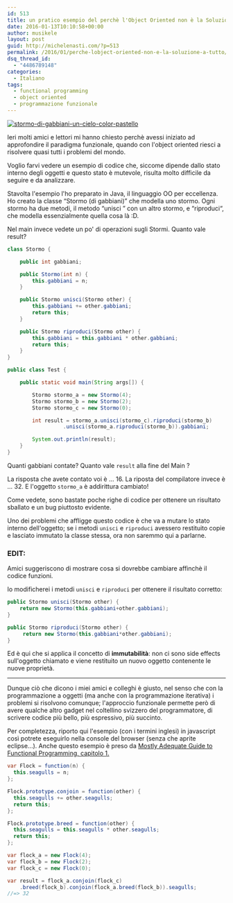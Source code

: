 ```yaml
---
id: 513
title: un pratico esempio del perchè l'Object Oriented non è la Soluzione Universale©'
date: 2016-01-13T10:10:58+00:00
author: musikele
layout: post
guid: http://michelenasti.com/?p=513
permalink: /2016/01/perche-lobject-oriented-non-e-la-soluzione-a-tutto/
dsq_thread_id:
  - "4486789148"
categories:
  - Italiano
tags:
  - functional programming
  - object oriented
  - programmazione funzionale
---
```


  <a href="https://i0.wp.com/michelenasti.com/uploads/2016/01/stormo-di-gabbiani-un-cielo-color-pastello.jpg" rel="attachment wp-att-518"><img class="wp-image-518 size-full" src="https://i0.wp.com/michelenasti.com/uploads/2016/01/stormo-di-gabbiani-un-cielo-color-pastello-e1452682395609.jpg?fit=798%2C496" alt="stormo-di-gabbiani-un-cielo-color-pastello" srcset="https://i0.wp.com/michelenasti.com/uploads/2016/01/stormo-di-gabbiani-un-cielo-color-pastello-e1452682395609.jpg?w=798 798w, https://i0.wp.com/michelenasti.com/uploads/2016/01/stormo-di-gabbiani-un-cielo-color-pastello-e1452682395609.jpg?resize=300%2C186 300w, https://i0.wp.com/michelenasti.com/uploads/2016/01/stormo-di-gabbiani-un-cielo-color-pastello-e1452682395609.jpg?resize=768%2C477 768w, https://i0.wp.com/michelenasti.com/uploads/2016/01/stormo-di-gabbiani-un-cielo-color-pastello-e1452682395609.jpg?resize=700%2C435 700w" sizes="(max-width: 798px) 100vw, 798px" data-recalc-dims="1" /></a>
  

Ieri molti amici e lettori mi hanno chiesto perchè avessi iniziato ad approfondire il paradigma funzionale, quando con l'object oriented riesci a risolvere quasi tutti i problemi del mondo.

Voglio farvi vedere un esempio di codice che, siccome dipende dallo stato interno degli oggetti e questo stato è mutevole, risulta molto difficile da seguire e da analizzare.

Stavolta l'esempio l'ho preparato in Java, il linguaggio OO per eccellenza. Ho creato la classe &#8220;<span class="lang:default decode:true crayon-inline ">Stormo</span>  (di gabbiani)&#8221; che modella uno stormo. Ogni stormo ha due metodi, il metodo &#8220;<span class="lang:default decode:true crayon-inline ">unisci</span> &#8221; con un altro stormo, e &#8220;<span class="lang:default decode:true crayon-inline">riproduci</span>&#8220;, che modella essenzialmente quella cosa là :D.

Nel main invece vedete un po' di operazioni sugli Stormi. Quanto vale result?

```java
class Stormo {

	public int gabbiani;

	public Stormo(int n) {
		this.gabbiani = n;
	}

	public Stormo unisci(Stormo other) {
		this.gabbiani += other.gabbiani;
		return this;
	}

	public Stormo riproduci(Stormo other) {
		this.gabbiani = this.gabbiani * other.gabbiani;
		return this;
	}
}

public class Test {

	public static void main(String args[]) {

		Stormo stormo_a = new Stormo(4);
		Stormo stormo_b = new Stormo(2);
		Stormo stormo_c = new Stormo(0);

		int result = stormo_a.unisci(stormo_c).riproduci(stormo_b)
                  .unisci(stormo_a.riproduci(stormo_b)).gabbiani;

		System.out.println(result);
	}
}
```

Quanti gabbiani contate? Quanto vale `result` alla fine del Main ?

La risposta che avete contato voi è ... 16. La riposta del compilatore invece è ... 32. E l'oggetto `stormo_a` è addirittura cambiato!

Come vedete, sono bastate poche righe di codice per ottenere un risultato sballato e un bug piuttosto evidente.

Uno dei problemi che affligge questo codice è che va a mutare lo stato interno dell'oggetto; se i metodi `unisci` e `riproduci` avessero restituito copie e lasciato immutato la classe stessa, ora non saremmo qui a parlarne.

### EDIT:

Amici suggeriscono di mostrare cosa si dovrebbe cambiare affinchè il codice funzioni.

Io modificherei i metodi `unisci` e `riproduci` per ottenere il risultato corretto:

```java
public Stormo unisci(Stormo other) {
    return new Stormo(this.gabbiani+other.gabbiani);
}

public Stormo riproduci(Stormo other) {
     return new Stormo(this.gabbiani*other.gabbiani);
}
```

Ed è qui che si applica il concetto di **immutabilità**: non ci sono side effects sull'oggetto chiamato e viene restituito un nuovo oggetto contenente le nuove proprietà.

--- 

Dunque ciò che dicono i miei amici e colleghi è giusto, nel senso che con la programmazione a oggetti (ma anche con la programmazione iterativa) i problemi si risolvono comunque; l'approccio funzionale permette però di avere qualche altro gadget nel coltellino svizzero del programmatore, di scrivere codice più bello, più espressivo, più succinto.

Per completezza, riporto qui l'esempio (con i termini inglesi) in javascript così potrete eseguirlo nella console del browser (senza che aprite eclipse...). Anche questo esempio è preso da [Mostly Adequate Guide to Functional Programming, capitolo 1.](https://github.com/MostlyAdequate/mostly-adequate-guide/blob/master/ch1.md)

```java
var Flock = function(n) {
  this.seagulls = n;
};

Flock.prototype.conjoin = function(other) {
  this.seagulls += other.seagulls;
  return this;
};

Flock.prototype.breed = function(other) {
  this.seagulls = this.seagulls * other.seagulls;
  return this;
};

var flock_a = new Flock(4);
var flock_b = new Flock(2);
var flock_c = new Flock(0);

var result = flock_a.conjoin(flock_c)
    .breed(flock_b).conjoin(flock_a.breed(flock_b)).seagulls;
//=> 32
```